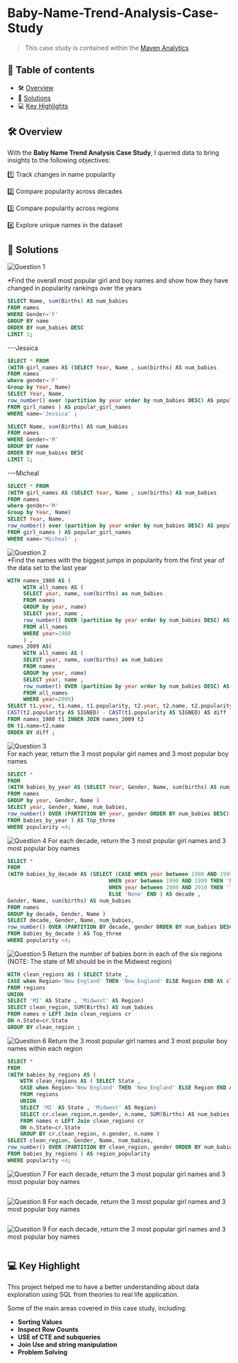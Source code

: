 # Baby-Name-Trend-Analysis-Case-Study 
> This case study is contained within the [Maven Analytics ](https://app.mavenanalytics.io/guided-projects/f71c0a2b-05f4-43fe-a80c-8f3f86964ccc) 
> 
## 📕 **Table of contents**
<!--ts-->
   * 🛠️ [Overview](#️-overview)
   * 🚀 [Solutions](#-solutions)
   * 💻 [Key Highlights](#-key-highlight)
## 🛠️ Overview
With the **Baby Name Trend Analysis Case Study**, I queried data to bring insights to the following objectives:

1️⃣ Track changes in name popularity 

2️⃣ Compare popularity across decades 

3️⃣ Compare popularity across regions 

4️⃣ Explore unique names in the dataset 

## 🚀 Solutions 

![Question 1](https://img.shields.io/badge/Question-1-971901) 

*Find the overall most popular girl and boy names and show how they have changed in popularity rankings over the years
```sql
SELECT Name, sum(Births) AS num_babies
FROM names 
WHERE Gender='F'
GROUP BY name 
ORDER BY num_babies DESC
LIMIT 1;
```
---Jessica
```sql
SELECT * FROM
(WITH girl_names AS (SELECT Year, Name , sum(births) AS num_babies 
FROM names
where gender='F' 
Group by Year, Name) 
SELECT Year, Name,
row_number() over (partition by year order by num_babies DESC) AS popularity  
FROM girl_names ) AS popular_girl_names
WHERE name='Jessica' ;
```

```sql
SELECT Name, sum(Births) AS num_babies
FROM names 
WHERE Gender='M'
GROUP BY name 
ORDER BY num_babies DESC
LIMIT 1;
```
---Micheal  

```sql
SELECT * FROM
(WITH girl_names AS (SELECT Year, Name , sum(births) AS num_babies 
FROM names
where gender='M' 
Group by Year, Name) 
SELECT Year, Name,
row_number() over (partition by year order by num_babies DESC) AS popularity  
FROM girl_names ) AS popular_girl_names
WHERE name='Micheal' ;
```
![Question 2](https://img.shields.io/badge/Question-2-971901)  
*Find the names with the biggest jumps in popularity from the first
 year of the data set to the last year
```sql
WITH names_1980 AS (
	 WITH all_names AS (
	 SELECT year, name, sum(births) as num_babies
	 FROM names 
	 GROUP by year, name)
	 SELECT year, name ,
	 row_number() OVER (partition by year order by num_babies DESC) AS popularity 
	 FROM all_names 
     WHERE year=1980
	 ) ,   
names_2009 AS(
	 WITH all_names AS (
	 SELECT year, name, sum(births) as num_babies
	 FROM names 
	 GROUP by year, name)
	 SELECT year, name ,
	 row_number() OVER (partition by year order by num_babies DESC) AS popularity
     FROM all_names 
	 WHERE year=2009) 
SELECT t1.year, t1.name, t1.popularity, t2.year, t2.name, t2.popularity, 
CAST(t2.popularity AS SIGNED) - CAST(t1.popularity AS SIGNED) AS diff
FROM names_1980 t1 INNER JOIN names_2009 t2 
ON t1.name=t2.name
ORDER BY diff ;
```
![Question 3](https://img.shields.io/badge/Question-3-971901)  
For each year, return the 3 most popular girl names and 3 most popular boy names  
```sql
SELECT * 
FROM 
(WITH babies_by_year AS (SELECT Year, Gender, Name, sum(births) AS num_babies
FROM names 
GROUP by year, Gender, Name ) 
SELECT year, Gender, Name, num_babies, 
row_number() OVER (PARTITION BY year, gender ORDER BY num_babies DESC) AS popularity 
FROM babies_by_year ) AS Top_three
WHERE popularity <4;
```
 
 ![Question 4](https://img.shields.io/badge/Question-3-971901) 
 For each decade, return the 3 most popular girl names and 3 most popular boy names 
```sql
SELECT * 
FROM 
(WITH babies_by_decade AS (SELECT (CASE WHEN year between 1980 AND 1989 THEN 'Eighties'
                                WHEN year between 1990 AND 1999 THEN 'Nineties' 
                                WHEN year between 2000 AND 2010 THEN 'Two thousands'
                                ELSE 'None' END ) AS decade , 
Gender, Name, sum(births) AS num_babies
FROM names 
GROUP by decade, Gender, Name ) 
SELECT decade, Gender, Name, num_babies, 
row_number() OVER (PARTITION BY decade, gender ORDER BY num_babies DESC) AS popularity 
FROM babies_by_decade ) AS Top_three
WHERE popularity <4;
```
![Question 5](https://img.shields.io/badge/Question-3-971901) 
Return the number of babies born in each of the six regions (NOTE: The state of MI should be in the Midwest region) 
```sql
WITH clean_regions AS ( SELECT State , 
CASE when Region='New England' THEN 'New_England' ELSE Region END AS clean_region
FROM regions 
UNION 
SELECT 'MI' AS State , 'Midwest' AS Region)
SELECT clean_region, SUM(Births) AS num_babies
FROM names n LEFT Join clean_regions cr
ON n.State=cr.State 
GROUP BY clean_region ;
```
![Question 6](https://img.shields.io/badge/Question-3-971901) 
Return the 3 most popular girl names and 3 most popular boy names within each region
```sql
SELECT *
FROM
(WITH babies_by_regions AS (
	WITH clean_regions AS ( SELECT State , 
	CASE when Region='New England' THEN 'New_England' ELSE Region END AS clean_region
	FROM regions 
	UNION 
	SELECT 'MI' AS State , 'Midwest' AS Region)
	SELECT cr.clean_region,n.gender, n.name, SUM(Births) AS num_babies
	FROM names n LEFT Join clean_regions cr
	ON n.State=cr.State 
	GROUP BY cr.clean_region, n.gender, n.name ) 
SELECT clean_region, Gender, Name, num_babies, 
row_number() OVER (PARTITION BY clean_region, gender ORDER BY num_babies DESC) AS popularity 
FROM babies_by_regions ) AS region_popularity
WHERE popularity <4;
```

![Question 7](https://img.shields.io/badge/Question-3-971901) 
 For each decade, return the 3 most popular girl names and 3 most popular boy names 
```sql
```
![Question 8](https://img.shields.io/badge/Question-3-971901) 
 For each decade, return the 3 most popular girl names and 3 most popular boy names 
```sql
```

![Question 9](https://img.shields.io/badge/Question-3-971901) 
 For each decade, return the 3 most popular girl names and 3 most popular boy names 
```sql
```
## 💻 Key Highlight 
This project helped me to have a better understanding about data exploration using SQL from theories to real life application.

Some of the main areas covered in this case study, including:
* **Sorting Values**
* **Inspect Row Counts** 
* **USE of CTE and subqueries**
* **Join Use and string manipulation**
* **Problem Solving** 
